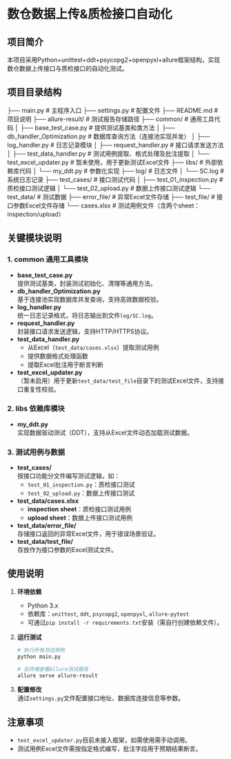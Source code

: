 

# 数仓数据上传&质检接口自动化

## 项目简介
本项目采用Python+unittest+ddt+psycopg2+openpyxl+allure框架结构，实现数仓数据上传接口与质检接口的自动化测试。


## 项目目录结构

├── main.py                # 主程序入口
├── settings.py            # 配置文件
├── README.md              # 项目说明
├── allure-result/         # 测试报告存储路径
├── common/                # 通用工具代码
│   ├── base_test_case.py  # 提供测试基类和类方法
│   ├── db_handler_Optimization.py  # 数据库查询方法（连接池实现并发）
│   ├── log_handler.py     # 日志记录模块
│   ├── request_handler.py # 接口请求发送方法
│   ├── test_data_handler.py # 测试用例提取、格式处理及批注提取
│   └── test_excel_updater.py # 暂未使用，用于更新测试Excel文件
├── libs/                  # 外部依赖库代码
│   └── my_ddt.py          # 参数化实现
├── log/                   # 日志文件
│   └── SC.log             # 系统日志记录
├── test_cases/            # 接口测试代码
│   ├── test_01_inspection.py # 质检接口测试逻辑
│   └── test_02_upload.py  # 数据上传接口测试逻辑
└── test_data/             # 测试数据
    ├── error_file/        # 异常Excel文件存储
    ├── test_file/         # 接口参数Excel文件存储
    └── cases.xlsx         # 测试用例文件（含两个sheet：inspection/upload）


## 关键模块说明
### 1. common 通用工具模块
- **base_test_case.py**  
  提供测试基类，封装测试初始化、清理等通用方法。
- **db_handler_Optimization.py**  
  基于连接池实现数据库并发查询，支持高效数据校验。
- **log_handler.py**  
  统一日志记录格式，将日志输出到文件`log/SC.log`。
- **request_handler.py**  
  封装接口请求发送逻辑，支持HTTP/HTTPS协议。
- **test_data_handler.py**  
  - 从Excel（`test_data/cases.xlsx`）提取测试用例  
  - 提供数据格式处理函数  
  - 提取Excel批注用于断言判断
- **test_excel_updater.py**  
  （暂未启用）用于更新`test_data/test_file`目录下的测试Excel文件，支持接口重复性校验。

### 2. libs 依赖库模块
- **my_ddt.py**  
  实现数据驱动测试（DDT），支持从Excel文件动态加载测试数据。

### 3. 测试用例与数据
- **test_cases/**  
  按接口功能分文件编写测试逻辑，如：  
  - `test_01_inspection.py`：质检接口测试  
  - `test_02_upload.py`：数据上传接口测试  
- **test_data/cases.xlsx**  
  - **inspection sheet**：质检接口测试用例  
  - **upload sheet**：数据上传接口测试用例  
- **test_data/error_file/**  
  存储接口返回的异常Excel文件，用于错误场景验证。  
- **test_data/test_file/**  
  存放作为接口参数的Excel测试文件。


## 使用说明
1. **环境依赖**  
   - Python 3.x  
   - 依赖库：`unittest`, `ddt`, `psycopg2`, `openpyxl`, `allure-pytest`  
   - 可通过`pip install -r requirements.txt`安装（需自行创建依赖文件）。

2. **运行测试**  
   ```bash
   # 执行所有测试用例
   python main.py
   
   # 在终端查看Allure测试报告
   allure serve allure-result
   ```

3. **配置修改**  
   通过`settings.py`文件配置接口地址、数据库连接信息等参数。


## 注意事项
- `test_excel_updater.py`目前未接入框架，如需使用需手动调用。  
- 测试用例Excel文件需按指定格式编写，批注字段用于预期结果断言。
```